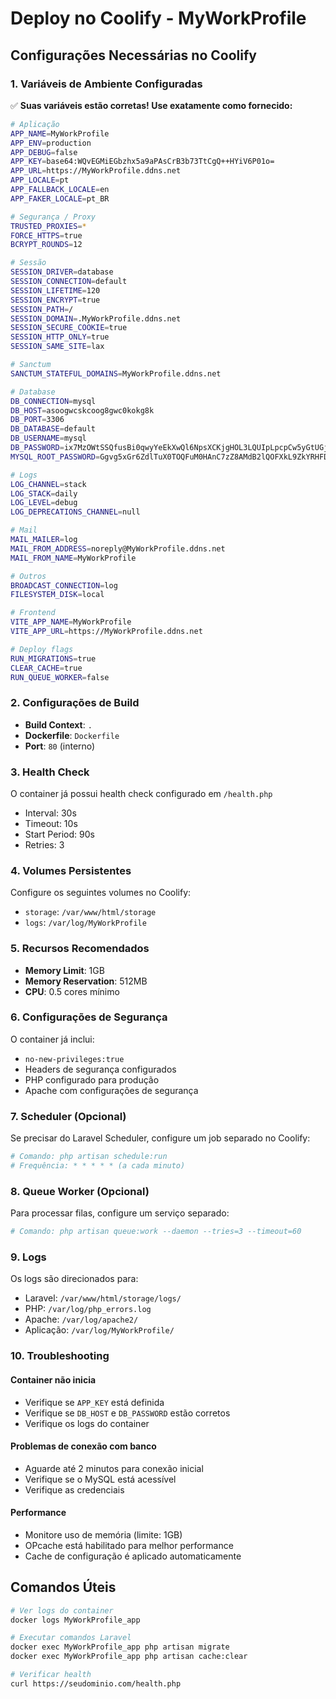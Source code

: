 # Deploy no Coolify - MyWorkProfile

## Configurações Necessárias no Coolify

### 1. Variáveis de Ambiente Configuradas

✅ **Suas variáveis estão corretas! Use exatamente como fornecido:**

```bash
# Aplicação
APP_NAME=MyWorkProfile
APP_ENV=production
APP_DEBUG=false
APP_KEY=base64:WQvEGMiEGbzhx5a9aPAsCrB3b73TtCgQ++HYiV6P01o=
APP_URL=https://MyWorkProfile.ddns.net
APP_LOCALE=pt
APP_FALLBACK_LOCALE=en
APP_FAKER_LOCALE=pt_BR

# Segurança / Proxy
TRUSTED_PROXIES=*
FORCE_HTTPS=true
BCRYPT_ROUNDS=12

# Sessão
SESSION_DRIVER=database
SESSION_CONNECTION=default
SESSION_LIFETIME=120
SESSION_ENCRYPT=true
SESSION_PATH=/
SESSION_DOMAIN=.MyWorkProfile.ddns.net
SESSION_SECURE_COOKIE=true
SESSION_HTTP_ONLY=true
SESSION_SAME_SITE=lax

# Sanctum
SANCTUM_STATEFUL_DOMAINS=MyWorkProfile.ddns.net

# Database
DB_CONNECTION=mysql
DB_HOST=asoogwcskcoog8gwc0kokg8k
DB_PORT=3306
DB_DATABASE=default
DB_USERNAME=mysql
DB_PASSWORD=ix7MzOWtSSQfusBi0qwyYeEkXwQl6NpsXCKjgHOL3LQUIpLpcpCw5yGtUGjpJO86
MYSQL_ROOT_PASSWORD=Ggvg5xGr6ZdlTuX0TOQFuM0HAnC7zZ8AMdB2lQOFXkL9ZkYRHFDaDBqxlDtPpw7y

# Logs
LOG_CHANNEL=stack
LOG_STACK=daily
LOG_LEVEL=debug
LOG_DEPRECATIONS_CHANNEL=null

# Mail
MAIL_MAILER=log
MAIL_FROM_ADDRESS=noreply@MyWorkProfile.ddns.net
MAIL_FROM_NAME=MyWorkProfile

# Outros
BROADCAST_CONNECTION=log
FILESYSTEM_DISK=local

# Frontend
VITE_APP_NAME=MyWorkProfile
VITE_APP_URL=https://MyWorkProfile.ddns.net

# Deploy flags
RUN_MIGRATIONS=true
CLEAR_CACHE=true
RUN_QUEUE_WORKER=false
```

### 2. Configurações de Build

- **Build Context**: `.`
- **Dockerfile**: `Dockerfile`
- **Port**: `80` (interno)

### 3. Health Check

O container já possui health check configurado em `/health.php`
- Interval: 30s
- Timeout: 10s
- Start Period: 90s
- Retries: 3

### 4. Volumes Persistentes

Configure os seguintes volumes no Coolify:
- `storage`: `/var/www/html/storage`
- `logs`: `/var/log/MyWorkProfile`

### 5. Recursos Recomendados

- **Memory Limit**: 1GB
- **Memory Reservation**: 512MB
- **CPU**: 0.5 cores mínimo

### 6. Configurações de Segurança

O container já inclui:
- `no-new-privileges:true`
- Headers de segurança configurados
- PHP configurado para produção
- Apache com configurações de segurança

### 7. Scheduler (Opcional)

Se precisar do Laravel Scheduler, configure um job separado no Coolify:
```bash
# Comando: php artisan schedule:run
# Frequência: * * * * * (a cada minuto)
```

### 8. Queue Worker (Opcional)

Para processar filas, configure um serviço separado:
```bash
# Comando: php artisan queue:work --daemon --tries=3 --timeout=60
```

### 9. Logs

Os logs são direcionados para:
- Laravel: `/var/www/html/storage/logs/`
- PHP: `/var/log/php_errors.log`
- Apache: `/var/log/apache2/`
- Aplicação: `/var/log/MyWorkProfile/`

### 10. Troubleshooting

#### Container não inicia
- Verifique se `APP_KEY` está definida
- Verifique se `DB_HOST` e `DB_PASSWORD` estão corretos
- Verifique os logs do container

#### Problemas de conexão com banco
- Aguarde até 2 minutos para conexão inicial
- Verifique se o MySQL está acessível
- Verifique as credenciais

#### Performance
- Monitore uso de memória (limite: 1GB)
- OPcache está habilitado para melhor performance
- Cache de configuração é aplicado automaticamente

## Comandos Úteis

```bash
# Ver logs do container
docker logs MyWorkProfile_app

# Executar comandos Laravel
docker exec MyWorkProfile_app php artisan migrate
docker exec MyWorkProfile_app php artisan cache:clear

# Verificar health
curl https://seudominio.com/health.php
```